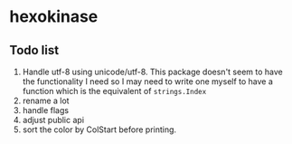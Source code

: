 # hexokinase

## Todo list

1. Handle utf-8 using unicode/utf-8. This package doesn't seem to have the functionality I need so I may need to write one myself to have a function which is the equivalent of `strings.Index`
2. rename a lot
3. handle flags
4. adjust public api
5. sort the color by ColStart before printing.
